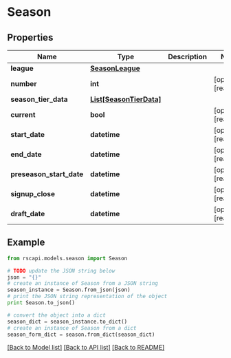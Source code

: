 # Season


## Properties
Name | Type | Description | Notes
------------ | ------------- | ------------- | -------------
**league** | [**SeasonLeague**](SeasonLeague.md) |  | 
**number** | **int** |  | [optional] [readonly] 
**season_tier_data** | [**List[SeasonTierData]**](SeasonTierData.md) |  | 
**current** | **bool** |  | [optional] [readonly] 
**start_date** | **datetime** |  | [optional] [readonly] 
**end_date** | **datetime** |  | [optional] [readonly] 
**preseason_start_date** | **datetime** |  | [optional] [readonly] 
**signup_close** | **datetime** |  | [optional] [readonly] 
**draft_date** | **datetime** |  | [optional] [readonly] 

## Example

```python
from rscapi.models.season import Season

# TODO update the JSON string below
json = "{}"
# create an instance of Season from a JSON string
season_instance = Season.from_json(json)
# print the JSON string representation of the object
print Season.to_json()

# convert the object into a dict
season_dict = season_instance.to_dict()
# create an instance of Season from a dict
season_form_dict = season.from_dict(season_dict)
```
[[Back to Model list]](../README.md#documentation-for-models) [[Back to API list]](../README.md#documentation-for-api-endpoints) [[Back to README]](../README.md)



